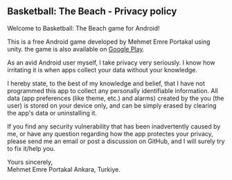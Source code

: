 ## Basketball: The Beach - Privacy policy

Welcome to Basketball: The Beach game for Android!

This is a free Android game developed by Mehmet Emre Portakal using unity. the game is also available on [Google Play](https://play.google.com/store/apps/details?id=com.emreportakal.com.basketball.thebeach).

As an avid Android user myself, I take privacy very seriously.
I know how irritating it is when apps collect your data without your knowledge.

I hereby state, to the best of my knowledge and belief, that I have not programmed this app to collect any personally identifiable information. All data (app preferences (like theme, etc.) and alarms) created by the you (the user) is stored on your device only, and can be simply erased by clearing the app's data or uninstalling it.

If you find any security vulnerability that has been inadvertently caused by me, or have any question regarding how the app protectes your privacy, please send me an email or post a discussion on GitHub, and I will surely try to fix it/help you.

Yours sincerely,  
Mehmet Emre Portakal
Ankara, Turkiye.  
